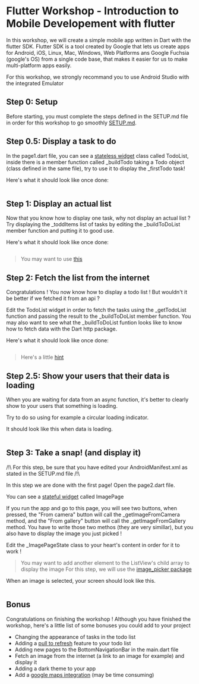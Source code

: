 # Flutter Workshop - Introduction to Mobile Developement with flutter

In this workshop, we will create a simple mobile app written in Dart with the flutter SDK.
Flutter SDK is a tool created by Google that lets us create apps for Android, iOS, Linux, Mac, Windows, Web Platforms ans Google Fuchsia (google's OS) from a single code base, that makes it easier for us to make multi-platform apps easily.

For this workshop, we strongly recommand you to use Android Studio with the integrated Emulator 

## Step 0: Setup

Before starting, you must complete the steps defined in the SETUP.md file in order for this workshop to go smoothly [SETUP.md](./SETUP.md).

## Step 0.5: Display a task to do

In the page1.dart file, you can see a [stateless widget](https://api.flutter.dev/flutter/widgets/StatelessWidget-class.html) class called TodoList, inside there is a member function called _buildTodo taking a Todo object (class defined in the same file), try to use it to display the _firstTodo task!

Here's what it should look like once done:

<p align="center">
    <img src='https://cdn.discordapp.com/attachments/615992087468572686/790064988286746645/unknown.png' alt=''>
</p>

## Step 1: Display an actual list

Now that you know how to display one task, why not display an actual list ?
Try displaying the _toddItems list of tasks by editing the _buildToDoList member function and putting it to good use.

Here's what it should look like once done:

<p align="center">
    <img src='https://cdn.discordapp.com/attachments/615992087468572686/790064773437194270/unknown.png' alt=''>
</p>

> You may want to use [this](https://api.flutter.dev/flutter/widgets/ListView-class.html)

## Step 2: Fetch the list from the internet

Congratulations ! You now know how to display a todo list !
But wouldn't it be better if we fetched it from an api ?

Edit the TodoList widget in order to fetch the tasks using the _getTodoList function and passing the result to the _buildToDoList member function.
You may also want to see what the _buildToDoList funtion looks like to know how to fetch data with the Dart http package.

Here's what it should look like once done:

<p align="center">
    <img src='https://cdn.discordapp.com/attachments/615992087468572686/790061447870283816/unknown.png' alt=''>
</p>

> Here's a little [hint](https://api.flutter.dev/flutter/widgets/FutureBuilder-class.html)

## Step 2.5: Show your users that their data is loading

When you are waiting for data from an async function, it's better to clearly show to your users that something is loading.

Try to do so using for example a circular loading indicator.

It should look like this when data is loading.

<p align="center">
    <img src='https://cdn.discordapp.com/attachments/615992087468572686/790072087754440714/unknown.png' alt=''>
</p>

## Step 3: Take a snap! (and display it)

/!\ For this step, be sure that you have edited your AndroidManifest.xml as stated in the SETUP.md file /!\

In this step we are done with the first page! Open the page2.dart file.

You can see a [stateful widget](https://api.flutter.dev/flutter/widgets/StatefulWidget-class.html) called ImagePage

If you run the app and go to this page, you will see two buttons, when pressed, the "From camera" button will call the _getImageFromCamera method, and the "From gallery" button will call the _getImageFromGallery method.
You have to write those two methos (they are very simillar), but you also have to display the image you just picked !

Edit the _ImagePageState class to your heart's content in order for it to work !

> You may want to add another element to the ListView's child array to display the image
> For this step, we will use the [image_picker package](https://pub.dev/packages/image_picker)

When an image is selected, your screen should look like this.

<p align="center">
    <img src='https://cdn.discordapp.com/attachments/615992087468572686/790075733367324704/unknown.png' alt=''>
</p>

## Bonus

Congratulations on finishing the workshop !
Although you have finished the workshop, here's a little list of some bonuses you could add to your project

- Changing the appearance of tasks in the todo list
- Adding a [pull to refresh](https://api.flutter.dev/flutter/material/RefreshIndicator-class.html) feature to your todo list
- Adding new pages to the BottomNavigationBar in the main.dart file
- Fetch an image from the internet (a link to an image for example) and display it
- Adding a dark theme to your app
- Add a [google maps integration](https://pub.dev/packages/flutter_google_maps) (may be time consuming)